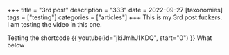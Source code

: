 +++
title = "3rd post"
description = "333"
date = 2022-09-27
[taxonomies]
tags = ["testing"]
categories = ["articles"]
+++
This is my 3rd post fuckers.  
I am testing the video in this one.

Testing the shortcode
{{ youtube(id="jkiJmhJ1KDQ", start="0") }}
What below

